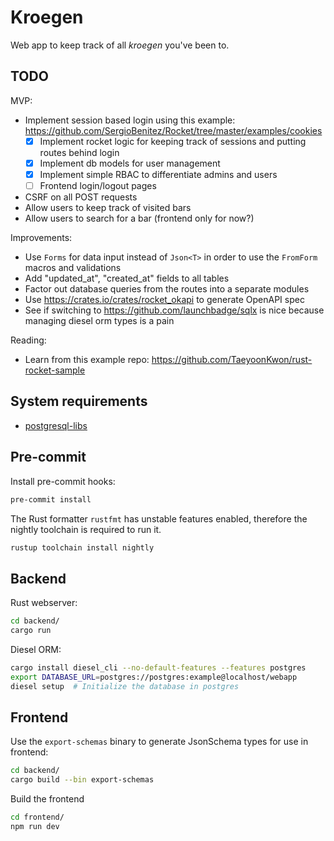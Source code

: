 # Kroegen
Web app to keep track of all _kroegen_ you've been to.

## TODO

MVP:
- Implement session based login using this example: https://github.com/SergioBenitez/Rocket/tree/master/examples/cookies
  - [x] Implement rocket logic for keeping track of sessions and putting routes behind login
  - [x] Implement db models for user management
  - [x] Implement simple RBAC to differentiate admins and users
  - [ ] Frontend login/logout pages
- CSRF on all POST requests
- Allow users to keep track of visited bars
- Allow users to search for a bar (frontend only for now?)

Improvements:
- Use `Forms` for data input instead of `Json<T>` in order to use the `FromForm` macros and validations
- Add "updated_at", "created_at" fields to all tables
- Factor out database queries from the routes into a separate modules
- Use https://crates.io/crates/rocket_okapi to generate OpenAPI spec
- See if switching to https://github.com/launchbadge/sqlx is nice because managing diesel orm types is a pain

Reading:
- Learn from this example repo: https://github.com/TaeyoonKwon/rust-rocket-sample

## System requirements

- [postgresql-libs](https://archlinux.org/packages/extra/x86_64/postgresql-libs/)

## Pre-commit
Install pre-commit hooks:
```bash
pre-commit install
```

The Rust formatter `rustfmt` has unstable features enabled, therefore the nightly toolchain is required to run it.
```bash
rustup toolchain install nightly
```

## Backend

Rust webserver:
```bash
cd backend/
cargo run
```

Diesel ORM:
```bash
cargo install diesel_cli --no-default-features --features postgres
export DATABASE_URL=postgres://postgres:example@localhost/webapp
diesel setup  # Initialize the database in postgres
```


## Frontend

Use the `export-schemas` binary to generate JsonSchema types for use in frontend:
```bash
cd backend/
cargo build --bin export-schemas
```

Build the frontend
```bash
cd frontend/
npm run dev
```
